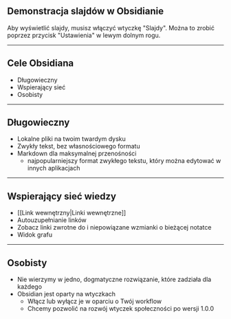 ## Demonstracja slajdów w Obsidianie

Aby wyświetlić slajdy, musisz włączyć wtyczkę "Slajdy".
Można to zrobić poprzez przycisk "Ustawienia" w lewym dolnym rogu.

---

## Cele Obsidiana

- Długowieczny
- Wspierający sieć
- Osobisty

---

## Długowieczny

- Lokalne pliki na twoim twardym dysku
- Zwykły tekst, bez własnościowego formatu
- Markdown dla maksymalnej przenośności
  - najpopularniejszy format zwykłego tekstu, który można edytować w innych aplikacjach

---

## Wspierający sieć wiedzy

- [[Link wewnętrzny|Linki wewnętrzne]]
- Autouzupełnianie linków
- Zobacz linki zwrotne do i niepowiązane wzmianki o bieżącej notatce
- Widok grafu

---

## Osobisty

- Nie wierzymy w jedno, dogmatyczne rozwiązanie, które zadziała dla każdego
- Obsidian jest oparty na wtyczkach
    - Włącz lub wyłącz je w oparciu o Twój workflow
    - Chcemy pozwolić na rozwój wtyczek społeczności po wersji 1.0.0